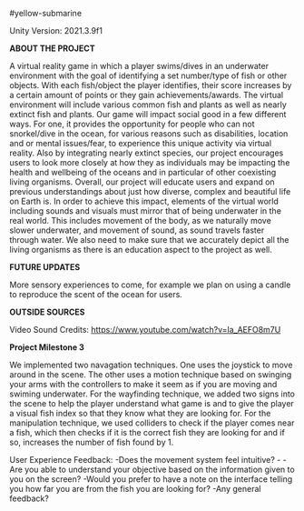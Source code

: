 #yellow-submarine

Unity Version: 2021.3.9f1

**ABOUT THE PROJECT**  

A virtual reality game in which a player swims/dives in an underwater environment with the goal of identifying a set number/type of fish or other objects. With each fish/object the player identifies, their score increases by a certain amount of points or they gain achievements/awards. The virtual environment will include various common fish and plants as well as nearly extinct fish and plants.
Our game will impact social good in a few different ways. For one, it provides the opportunity for people who can not snorkel/dive in the ocean, for various reasons such as disabilities, location and or mental issues/fear, to experience this unique activity via virtual reality. Also by integrating nearly extinct species, our project encourages users to look more closely at how they as individuals may be impacting the health and wellbeing of the oceans and in particular of other coexisting living organisms. Overall, our project will educate users and expand on previous understandings about just how diverse, complex and beautiful life on Earth is. In order to achieve this impact, elements of the virtual world including sounds and visuals must mirror that of being underwater in the real world. This includes movement of the body, as we naturally move slower underwater, and movement of sound, as sound travels faster through water. We also need to make sure that we accurately depict all the living organisms as there is an education aspect to the project as well.

**FUTURE UPDATES**  

More sensory experiences to come, for example we plan on using a candle to reproduce the scent of the ocean for users. 

**OUTSIDE SOURCES**  

Video Sound Credits: https://www.youtube.com/watch?v=la_AEFO8m7U

**Project Milestone 3**

We implemented two navagation techniques. One uses the joystick to move around in the scene. The other uses a motion technique based on swinging your arms with the controllers to make it seem as if you are moving and swiming underwater. For the wayfinding technique, we added two signs into the scene to help the player understand what game is and to give the player a visual fish index so that they know what they are looking for. For the manipulation technique, we used colliders to check if the player comes near a fish, which then checks if it is the correct fish they are looking for and if so, increases the number of fish found by 1.

User Experience Feedback:
    -Does the movement system feel intuitive?
    -
    -Are you able to understand your objective based on the information given to you on the screen?
    -Would you prefer to have a note on the interface telling you how far you are from the fish you are looking for?
    -Any general feedback?
